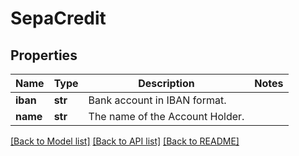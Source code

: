 # SepaCredit

## Properties
Name | Type | Description | Notes
------------ | ------------- | ------------- | -------------
**iban** | **str** | Bank account in IBAN format. | 
**name** | **str** | The name of the Account Holder. | 

[[Back to Model list]](../README.md#documentation-for-models) [[Back to API list]](../README.md#documentation-for-api-endpoints) [[Back to README]](../README.md)


